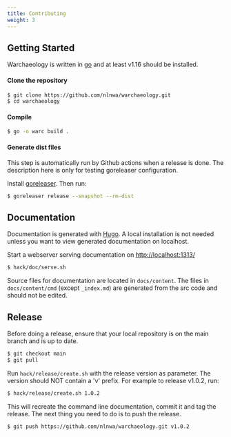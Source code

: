 ```yaml
---
title: Contributing
weight: 3
---
```


## Getting Started

Warchaeology is written in [go](https://go.dev) and at least v1.16 should be installed.

#### Clone the repository
``` sh
$ git clone https://github.com/nlnwa/warchaeology.git
$ cd warchaeology
```

#### Compile
``` sh
$ go -o warc build .
```

#### Generate dist files
This step is automatically run by Github actions when a release is done. The description here is only for testing
goreleaser configuration.

Install [goreleaser](https://goreleaser.com/). Then run:

``` sh
$ goreleaser release --snapshot --rm-dist
```

## Documentation

Documentation is generated with [Hugo](https://gohugo.io/). A local installation is not needed unless
you want to view generated documentation on localhost. 

Start a webserver serving documentation on [http://localhost:1313/](http://localhost:1313/)
``` sh
$ hack/doc/serve.sh
```

Source files for documentation are located in `docs/content`. The files in `docs/content/cmd` (except `_index.md`)
are generated from the src code and should not be edited.

## Release

Before doing a release, ensure that your local repository is on the main branch and is up to date.
``` sh
$ git checkout main
$ git pull
```

Run `hack/release/create.sh` with the release version as parameter. The version should NOT contain a 'v' prefix.
For example to release v1.0.2, run:
``` sh
$ hack/release/create.sh 1.0.2
```

This will recreate the command line documentation, commit it and tag the release. The next thing you need to do is to
push the release.
``` sh
$ git push https://github.com/nlnwa/warchaeology.git v1.0.2
```
